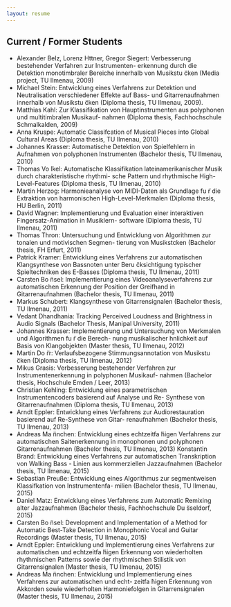```yaml
---
layout: resume
---
```

## Current / Former Students

* Alexander Belz, Lorenz Httner, Gregor Siegert: Verbesserung bestehender Verfahren zur Instrumenten- erkennung durch die Detektion monotimbraler Bereiche innerhalb von Musikstu ̈cken (Media project, TU Ilmenau, 2009)
* Michael Stein: Entwicklung eines Verfahrens zur Detektion und Neutralisation verschiedener Effekte auf Bass- und Gitarrenaufnahmen innerhalb von Musikstu ̈cken (Diploma thesis, TU Ilmenau, 2009).
* Matthias Kahl: Zur Klassifikation von Hauptinstrumenten aus polyphonen und multitimbralen Musikauf- nahmen (Diploma thesis, Fachhochschule Schmalkalden, 2009)
* Anna Kruspe: Automatic Classifcation of Musical Pieces into Global Cultural Areas (Diploma thesis, TU Ilmenau, 2010)
* Johannes Krasser: Automatische Detektion von Spielfehlern in Aufnahmen von polyphonen Instrumenten (Bachelor thesis, TU Ilmenau, 2010)
* Thomas Vo ̈lkel: Automatische Klassifikation lateinamerikanischer Musik durch charakteristische rhythmi- sche Pattern und rhythmische High-Level-Features (Diploma thesis, TU Ilmenau, 2010)
* Martin Herzog: Harmonieanalyse von MIDI-Daten als Grundlage fu ̈r die Extraktion von harmonischen High-Level-Merkmalen (Diploma thesis, HU Berlin, 2011)
* David Wagner: Implementierung und Evaluation einer interaktiven Fingersatz-Animation in Musiklern- software (Diploma thesis, TU Ilmenau, 2011)
* Thomas Thron: Untersuchung und Entwicklung von Algorithmen zur tonalen und motivischen Segmen- tierung von Musikstcken (Bachelor thesis, FH Erfurt, 2011)
* Patrick Kramer: Entwicklung eines Verfahrens zur automatischen Klangsynthese von Bassnoten unter Beru ̈cksichtigung typischer Spieltechniken des E-Basses (Diploma thesis, TU Ilmenau, 2011)
* Carsten Bo ̈nsel: Implementierung eines Videoanalyseverfahrens zur automatischen Erkennung der Position der Greifhand in Gitarrenaufnahmen (Bachelor thesis, TU Ilmenau, 2011)
* Markus Schubert: Klangsynthese von Gitarrensignalen (Bachelor thesis, TU Ilmenau, 2011)
* Vedant Dhandhania: Tracking Perceived Loudness and Brightness in Audio Signals (Bachelor Thesis,
Manipal University, 2011)
* Johannes Krasser: Implementierung und Untersuchung von Merkmalen und Algorithmen fu ̈r die Berech- nung musikalischer hnlichkeit auf Basis von Klangobjekten (Master thesis, TU Ilmenau, 2012)
* Martin Do ̈rr: Verlaufsbezogene Stimmungsannotation von Musikstu ̈cken (Diploma thesis, TU Ilmenau, 2012)
* Mikus Grasis: Verbesserung bestehender Verfahren zur Instrumentenerkennung in polyphonen Musikauf- nahmen (Bachelor thesis, Hochschule Emden / Leer, 2013)
* Christian Kehling: Entwicklung eines parametrischen Instrumentencoders basierend auf Analyse und Re- Synthese von Gitarrenaufnahmen (Diploma thesis, TU Ilmenau, 2013)
* Arndt Eppler: Entwicklung eines Verfahrens zur Audiorestauration basierend auf Re-Synthese von Gitar- renaufnahmen (Bachelor thesis, TU Ilmenau, 2013)
* Andreas Ma ̈nnchen: Entwicklung eines echtzeitfa ̈higen Verfahrens zur automatischen Saitenerkennung in monophonen und polyphonen Gitarrenaufnahmen (Bachelor thesis, TU Ilmenau, 2013)
Konstantin Brand: Entwicklung eines Verfahrens zur automatischen Transkription von Walking Bass - Linien aus kommerziellen Jazzaufnahmen (Bachelor thesis, TU Ilmenau, 2015)
* Sebastian Preuße: Entwicklung eines Algorithmus zur segmentweisen Klassifkation von Instrumentenfa- milien (Bachelor thesis, TU Ilmenau, 2015)
* Daniel Matz: Entwicklung eines Verfahrens zum Automatic Remixing alter Jazzaufnahmen (Bachelor thesis, Fachhochschule Du ̈sseldorf, 2015)
* Carsten Bo ̈nsel: Development and Implementation of a Method for Automatic Best-Take Detection in Monophonic Vocal and Guitar Recordings (Master thesis, TU Ilmenau, 2015)
* Arndt Eppler: Entwicklung und Implementierung eines Verfahrens zur automatischen und echtzeitfa ̈higen Erkennung von wiederholten rhythmischen Patterns sowie der rhythmischen Stilistik von Gitarrensignalen (Master thesis, TU Ilmenau, 2015)
* Andreas Ma ̈nnchen: Entwicklung und Implementierung eines Verfahrens zur automatischen und echt- zeitfa ̈higen Erkennung von Akkorden sowie wiederholten Harmoniefolgen in Gitarrensignalen (Master thesis, TU Ilmenau, 2015)


<!-- ### Footer

Last updated: Nov 2020 -->

